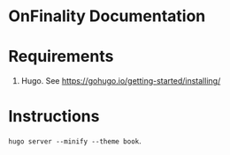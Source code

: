 # OnFinality Documentation

# Requirements

1. Hugo. See https://gohugo.io/getting-started/installing/

# Instructions 

`hugo server --minify --theme book`.

